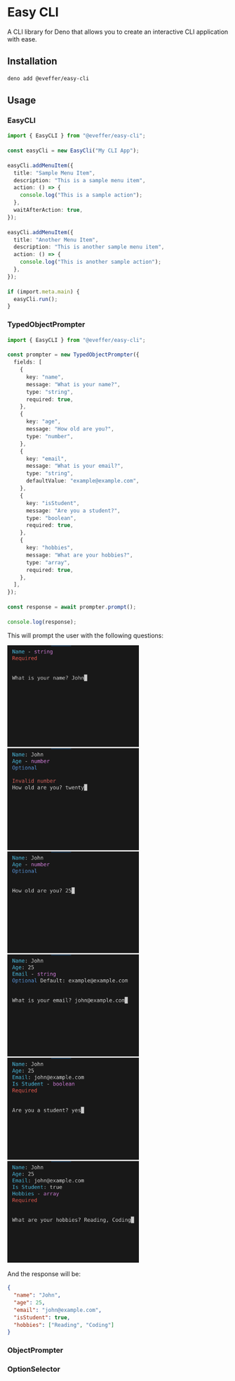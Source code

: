 # Easy CLI

A CLI library for Deno that allows you to create an interactive CLI application
with ease.

## Installation

```bash
deno add @eveffer/easy-cli
```

## Usage

### EasyCLI

```typescript
import { EasyCLI } from "@eveffer/easy-cli";

const easyCli = new EasyCli("My CLI App");

easyCli.addMenuItem({
  title: "Sample Menu Item",
  description: "This is a sample menu item",
  action: () => {
    console.log("This is a sample action");
  },
  waitAfterAction: true,
});

easyCli.addMenuItem({
  title: "Another Menu Item",
  description: "This is another sample menu item",
  action: () => {
    console.log("This is another sample action");
  },
});

if (import.meta.main) {
  easyCli.run();
}
```

### TypedObjectPrompter

```typescript
import { EasyCLI } from "@eveffer/easy-cli";

const prompter = new TypedObjectPrompter({
  fields: [
    {
      key: "name",
      message: "What is your name?",
      type: "string",
      required: true,
    },
    {
      key: "age",
      message: "How old are you?",
      type: "number",
    },
    {
      key: "email",
      message: "What is your email?",
      type: "string",
      defaultValue: "example@example.com",
    },
    {
      key: "isStudent",
      message: "Are you a student?",
      type: "boolean",
      required: true,
    },
    {
      key: "hobbies",
      message: "What are your hobbies?",
      type: "array",
      required: true,
    },
  ],
});

const response = await prompter.prompt();

console.log(response);
```

This will prompt the user with the following questions:

<span>
<img src="docs/images/op1.png" width="300">
</span>
<span>
<img src="docs/images/op6.png" width="300">
</span>
<span>
<img src="docs/images/op2.png" width="300">
</span>
<span>
<img src="docs/images/op3.png" width="300">
</span>
<span>
<img src="docs/images/op4.png" width="300">
</span>
<span>
<img src="docs/images/op5.png" width="300">
</span>

And the response will be:

```json
{
  "name": "John",
  "age": 25,
  "email": "john@example.com",
  "isStudent": true,
  "hobbies": ["Reading", "Coding"]
}
```

### ObjectPrompter

### OptionSelector
